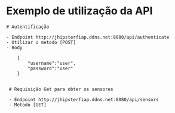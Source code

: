 

# Exemplo de utilização da API
    
    # Autentificação

    - Endpoint http://jhipsterfiap.ddns.net:8080/api/authenticate
    - Utilizar o metodo [POST]
    - Body
    
        {
            "username":"user",
            "password":"user"
        }
        
        
     # Requisição Get para obter os sensores
     
     - Endpoint http://jhipsterfiap.ddns.net:8080/api/sensors
     - Metodo [GET]
          
 

